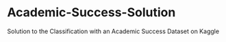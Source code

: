 # Academic-Success-Solution
Solution to the Classification with an Academic Success Dataset on Kaggle
